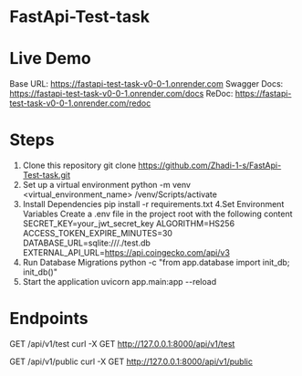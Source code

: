 # FastApi-Test-task

# Live Demo
Base URL: https://fastapi-test-task-v0-0-1.onrender.com
Swagger Docs: https://fastapi-test-task-v0-0-1.onrender.com/docs
ReDoc: https://fastapi-test-task-v0-0-1.onrender.com/redoc

# Steps
1. Clone this repository
   git clone https://github.com/Zhadi-1-s/FastApi-Test-task.git
2. Set up a virtual environment
   python -m venv <virtual_environment_name>
   /venv/Scripts/activate
3. Install Dependencies
   pip install -r requirements.txt
4.Set Environment Variables Create a .env file in the project root with the following content
  SECRET_KEY=your_jwt_secret_key
  ALGORITHM=HS256
  ACCESS_TOKEN_EXPIRE_MINUTES=30
  DATABASE_URL=sqlite:///./test.db
  EXTERNAL_API_URL=https://api.coingecko.com/api/v3
5. Run Database Migrations
   python -c "from app.database import init_db; init_db()"
6. Start the application
   uvicorn app.main:app --reload

# Endpoints
GET /api/v1/test
curl -X GET http://127.0.0.1:8000/api/v1/test

GET /api/v1/public
curl -X GET http://127.0.0.1:8000/api/v1/public




   
